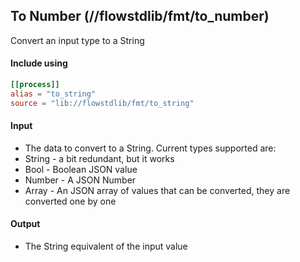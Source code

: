 ## To Number (//flowstdlib/fmt/to_number)
Convert an input type to a String

#### Include using
```toml
[[process]]
alias = "to_string"
source = "lib://flowstdlib/fmt/to_string"
```

#### Input
* The data to convert to a String. Current types supported are:
* String - a bit redundant, but it works
* Bool - Boolean JSON value
* Number - A JSON Number
* Array - An JSON array of values that can be converted, they are converted one by one

#### Output
* The String equivalent of the input value